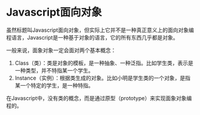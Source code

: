 # Javascript面向对象

虽然标题叫Javascript面向对象，但实际上它并不是一种真正意义上的面向对象编程语言，Javascript是一种基于对象的语言，它的所有东西几乎都是对象。

一般来说，面象对象一定会面对两个基本概念：

1. Class（类）：类是对象的模板，是一种抽象、一种泛指。比如学生类，表示是一种类型，并不特指某一个学生。
2. Instance（实例）：根据类生成的对象。比如小明是学生类的一个对象，是指某一个特定的学生，是一种特指。

在Javascript中，没有类的概念，而是通过原型（prototype）来实现面象对象编程的。





